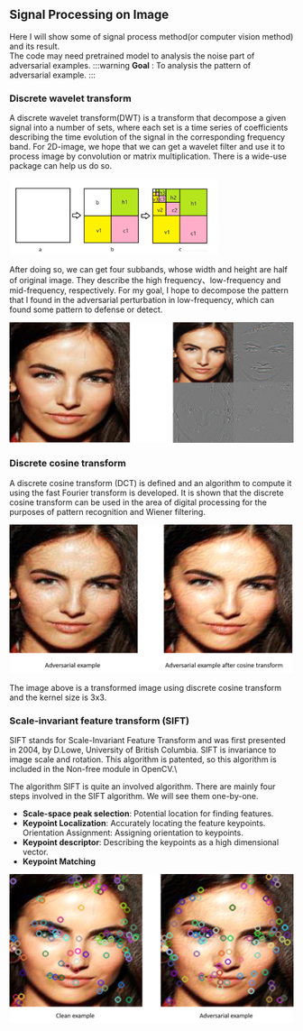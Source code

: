 ## Signal Processing on Image

Here I will show some of signal process method(or computer vision method) and its result.\
The code may need pretrained model to analysis the noise part of adversarial examples.
:::warning
**Goal** : To analysis the pattern of adversarial example.
:::

### Discrete wavelet transform
A discrete wavelet transform(DWT) is a transform that decompose a given signal into a number of sets, where each set is a time series of coefficients describing the time evolution of the signal in the corresponding frequency band. For 2D-image, we hope that we can get a wavelet filter and use it to  process image by convolution or matrix multiplication. There is a wide-use package can help us do so.

![images](img/images.png)


After doing so, we can get four subbands, whose width and height are half of original image. They describe the high frequency、low-frequency and mid-frequency, respectively. For my goal, I hope to decompose the pattern that I found in the adversarial perturbation in low-frequency, which can found some pattern to defense or detect.


![images](img/dwt.png)

### Discrete cosine transform
A discrete cosine transform (DCT) is defined and an algorithm to compute it using the fast Fourier transform is developed. It is shown that the discrete cosine transform can be used in the area of digital processing for the purposes of pattern recognition and Wiener filtering.

![images](img/dct.png)

The image above is a transformed image using discrete cosine transform and the kernel size is 3x3.


### Scale-invariant feature transform (SIFT)
SIFT stands for Scale-Invariant Feature Transform and was first presented in 2004, by D.Lowe, University of British Columbia. SIFT is invariance to image scale and rotation. This algorithm is patented, so this algorithm is included in the Non-free module in OpenCV.\

The algorithm
SIFT is quite an involved algorithm. There are mainly four steps involved in the SIFT algorithm. We will see them one-by-one.

* **Scale-space peak selection**: Potential location for finding features.
* **Keypoint Localization**: Accurately locating the feature keypoints.
Orientation Assignment: Assigning orientation to keypoints.
* **Keypoint descriptor**: Describing the keypoints as a high dimensional vector.
* **Keypoint Matching**

![images](img/sift.png)